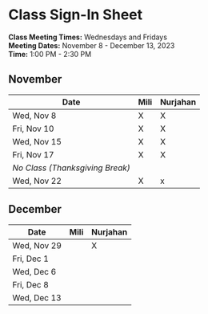 # Class Sign-In Sheet

**Class Meeting Times:** Wednesdays and Fridays  
**Meeting Dates:** November 8 - December 13, 2023  
**Time:** 1:00 PM - 2:30 PM  

## November

| Date         | Mili | Nurjahan |
|--------------|-----------|-----------|
| Wed, Nov 8   |    X       |     X      |
| Fri, Nov 10  |     X     |      X      |
| Wed, Nov 15  |      X    |      X      |
| Fri, Nov 17  |       X    |      X     |
| *No Class (Thanksgiving Break)* | | |
| Wed, Nov 22  |     X     |      x     |

## December

| Date       | Mili | Nurjahan |
|------------|-----------|-----------|
| Wed, Nov 29|           |     X      |
| Fri, Dec 1 |           |           |
| Wed, Dec 6 |           |           |
| Fri, Dec 8 |           |           |
| Wed, Dec 13|           |           |
